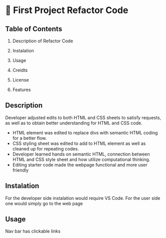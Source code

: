 # 📖 First Project Refactor Code

## Table of Contents

1. Description of Refactor Code

2. Instalation

3. Usage

4. Creidts

5. License

6. Features

## Description
Developer adjusted edits to both HTML and CSS sheets to satisfy requests, as well as to obtain better understanding for HTML and CSS code.
* HTML element was edited to replace divs with semantic HTML coding for a better flow.
* CSS styling sheet was edited to add to HTML element as well as cleaned up for repeating codes.
* Developer learned hands on semantic HTML, connection between HTML and CSS style sheet and how utilize computational thinking.
* Editing starter code made the webpage functional and more user friendly

## Instalation
For the developer side instalation would require VS Code. For the user side one would simply go to the web page

## Usage
Nav bar has clickable links
